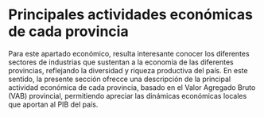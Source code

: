 # Principales actividades económicas de cada provincia
Para este apartado económico, resulta interesante conocer los diferentes sectores de industrias que sustentan a la economía de las diferentes provincias, reflejando la diversidad y riqueza productiva del país.
En este sentido, la presente sección ofrecce una descripción de la principal actividad económica de cada provincia, basado en el Valor Agregado Bruto (VAB) provincial, permitiendo apreciar las dinámicas económicas locales que aportan al PIB del país. 

